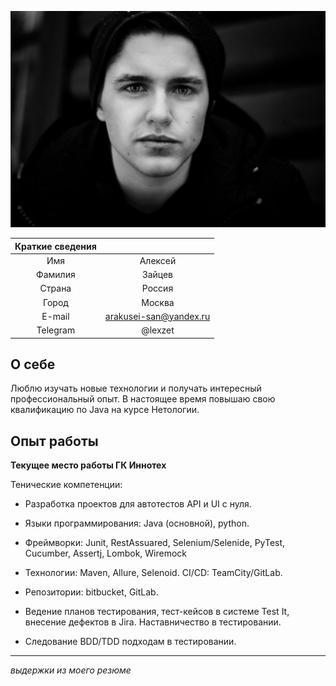 ![](lex.png)

| Краткие сведения | |
| :-----:|:-------:|
| Имя | Алексей |
| Фамилия | Зайцев |
| Страна | Россия |
| Город | Москва  | 
| E-mail |arakusei-san@yandex.ru |
| Telegram | @lexzet |

О себе
---------
Люблю изучать новые технологии и получать интересный профессиональный опыт.
В настоящее время повышаю свою квалификацию по Java на курсе Нетологии.

Опыт работы
----------

**Текущее место работы ГК Иннотех**

Тенические компетенции:

* Разработка проектов для автотестов API и UI с нуля.

* Языки программирования: Java (основной), python.

* Фреймворки: Junit, RestAssuared,
Selenium/Selenide, PyTest, Cucumber, Assertj, Lombok,
Wiremock

* Технологии: Maven, Allure, Selenoid.
CI/CD: TeamCity/GitLab.

* Репозитории: bitbucket, GitLab.

* Ведение планов тестирования, тест-кейсов в системе
Test It, внесение дефектов в Jira. Наставничество в
тестировании.

* Следование BDD/TDD подходам в тестировании.

*** 
*выдержки из моего резюме* 

